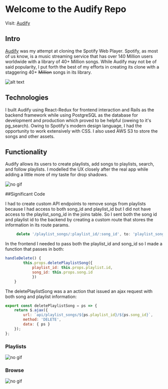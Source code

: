 # Welcome to the Audify Repo
Visit: [Audify](https://audify-premium.herokuapp.com)

## Intro
[Audify](https://audify-premium.herokuapp.com) was my attempt at cloning the Spotify Web Player. Spotify, as most of us know, is a music streaming service that has over 140 Million users worldwide with a library of 40+ Million songs. While Audify may not be of said popularity, I put forth the best of my efforts in creating its clone with a staggering 40+ ~~Million~~ songs in its library.

![alt text](https://github.com/srac1777/Audify/blob/master/wiki/readme-screengrabs/Screen%20Shot%202018-06-15%20at%203.31.45%20PM.png "Splash Screen")

## Technologies

I built Audify using React-Redux for frontend interaction and Rails as the backend framework while using PostgreSQL as the database for development and production which proved to be helpful (oweing to it's pg_search). Owing to Spotify's modern design language, I had the opportunity to work extensively with CSS. I also used AWS S3 to store the songs and other assets.


## Functionality

Audify allows its users to create playlists, add songs to playlists, search, and follow playlists.
I modelled the UX closely after the real app while adding a little more of my taste for drop shadows. 

![no gif](https://github.com/srac1777/Audify/blob/master/wiki/readme-screengrabs/home.gif "User Interaction")

##Significant Code

I had to create custom API endpoints to remove songs from playlists because I had access to both song_id and playlist_id but I did not have access to the playlist_song_id in the joins table. So I sent both the song id and playlist id to the backend by creating a custom route that stores the information in its route params.

```javascript
     delete '/playlist_songs/:playlist_id/:song_id', to: 'playlist_songs#destroy'
```

In the frontend I needed to pass both the playlist_id and song_id so I made a function that passes in both:

```javascript
handleDelete() {
        this.props.deletePlaylistSong({
            playlist_id: this.props.playlist.id,
            song_id: this.props.song.id
            })
    }
```
The deletePlaylistSong was a an action that issued an ajax request with both song and playlist information:
```javascript
export const deletePlaylistSong = ps => {
    return $.ajax({
        url: `api/playlist_songs/${ps.playlist_id}/${ps.song_id}`,
        method: 'DELETE',
        data: { ps }
    });
};
```
### Playlists

![no gif](https://github.com/srac1777/Audify/blob/master/wiki/readme-screengrabs/playlist.gif "Playlists")

### Browse

![no gif](https://github.com/srac1777/Audify/blob/master/wiki/readme-screengrabs/browse.gif "Playlists")






